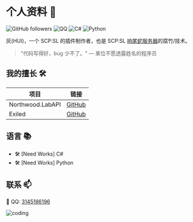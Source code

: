 # 个人资料 👋

![GitHub followers](https://img.shields.io/github/followers/SL-114514NM?style=social)
![QQ](https://img.shields.io/badge/QQ-3145186196-blue?style=flat&logo=tencentqq)
![C#](https://img.shields.io/badge/C%23-239120?style=flat&logo=c-sharp&logoColor=white)
![Python](https://img.shields.io/badge/Python-3776AB?style=flat&logo=python&logoColor=white)

灰(HUI)，一个 SCP:SL 的插件制作者，也是 SCP:SL [响尾蛇服务器](https://qun.qq.com/universal-share/share?ac=1&authKey=Ir5CjCxYOWlaJ8RpoXKq7zbN4UKeI9QTXwzxO92QLBnSLxuoVZd243aHdtZTbMig&busi_data=eyJncm91cENvZGUiOiI4MDcyNTQ3ODMiLCJ0b2tlbiI6IlFoMUZDc0d1cUo5WXNaSEhvbFQxMURYMUdHS3d0YU5RK2FWVXlFU0VzSUt1UUlTVnpWYXl0WWw2ckFsUEhPODAiLCJ1aW4iOiIzMTQ1MTg2MTk2In0%3D&data=AXQHf5Wdr-08seu32pbyPnwhPHG87pA7oA_tN66SbHszRBmd3tZwIJKj40yevB-fuvliUBlrmcgfM9tRdrp9cg&svctype=4&tempid=h5_group_info)的腐竹/技术。

> "代码写得好，bug 少不了。" — 某位不愿透露姓名的程序员

## 我的擅长 🛠️

| 项目 | 链接 |
|------|------|
| Northwood.LabAPI | [GitHub](https://github.com/northwood-studios/LabAPI) |
| Exiled | [GitHub](https://github.com/ExMod-Team/EXILED) |

## 语言 📚

- 🛠️ [Need Works] C#
- 🛠️ [Need Works] Python

## 联系 📫

📧 QQ: [3145186196](http://wpa.qq.com/msgrd?v=3&uin=3145186196&site=qq&menu=yes)

![coding](https://media.giphy.com/media/13HgwGsXF0aiGY/giphy.gif)
